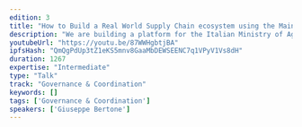 ```yaml
---
edition: 3
title: "How to Build a Real World Supply Chain ecosystem using the Main Ethereum Network"
description: "We are building a platform for the Italian Ministry of Agricolture to track wine supply chain on the Main Ethereum Network. The platform is integrated with existing systems of the Ministry and, on a volutary basis, wine producers can legally certificate the traceability of all production steps, in fact replacing the current national certification system. Customers can always verify the authenticity of the production history scanning an NFC tag on the bottle with a dedicated mobile app. In this speech we will explain the platform architecture details and how we managed to solve all the legal, process and integration issues that such a kind of project implies."
youtubeUrl: "https://youtu.be/87WWHgbtjBA"
ipfsHash: "QmQgPdUp3tZ1eKS5mnv8GaaMbDEWSEENC7q1VPyV1Vs8dH"
duration: 1267
expertise: "Intermediate"
type: "Talk"
track: "Governance & Coordination"
keywords: []
tags: ['Governance & Coordination']
speakers: ['Giuseppe Bertone']
---
```

